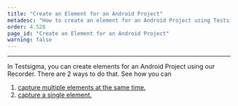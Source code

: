 ```yaml
---
title: "Create an Element for an Android Project"
metadesc: "How to create an element for an Android Project using Testsigma’s Recorder."
order: 4.528
page_id: "Create an Element for an Android Project"
warning: false
---
```


---

In Testsigma, you can create elements for an Android Project using our Recorder. There are 2 ways to do that. See how you can

 1. [capture multiple elements at the same time.](https://testsigma.com/docs/elements/android-apps/record-multiple-elements/)
 2. [capture a single element.](https://testsigma.com/docs/elements/android-apps/capture-single-element/)
   
